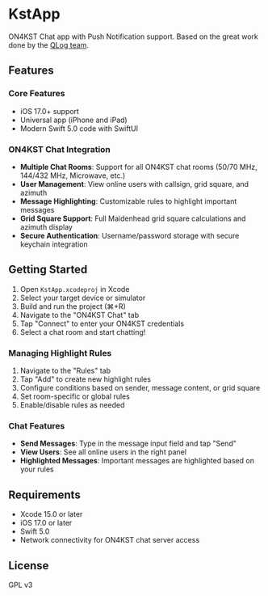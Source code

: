 # KstApp

ON4KST Chat app with Push Notification support. Based on the great work done
by the [QLog
team](https://github.com/foldynl/QLog/blob/master/service/kstchat/KSTChat.cpp).


## Features

### Core Features
- iOS 17.0+ support
- Universal app (iPhone and iPad)
- Modern Swift 5.0 code with SwiftUI

### ON4KST Chat Integration
- **Multiple Chat Rooms**: Support for all ON4KST chat rooms (50/70 MHz, 144/432 MHz, Microwave, etc.)
- **User Management**: View online users with callsign, grid square, and azimuth
- **Message Highlighting**: Customizable rules to highlight important messages
- **Grid Square Support**: Full Maidenhead grid square calculations and azimuth display
- **Secure Authentication**: Username/password storage with secure keychain integration

## Getting Started

1. Open `KstApp.xcodeproj` in Xcode
2. Select your target device or simulator
3. Build and run the project (⌘+R)
4. Navigate to the "ON4KST Chat" tab
5. Tap "Connect" to enter your ON4KST credentials
6. Select a chat room and start chatting!

### Managing Highlight Rules
1. Navigate to the "Rules" tab
2. Tap "Add" to create new highlight rules
3. Configure conditions based on sender, message content, or grid square
4. Set room-specific or global rules
5. Enable/disable rules as needed

### Chat Features
- **Send Messages**: Type in the message input field and tap "Send"
- **View Users**: See all online users in the right panel
- **Highlighted Messages**: Important messages are highlighted based on your rules

## Requirements

- Xcode 15.0 or later
- iOS 17.0 or later
- Swift 5.0
- Network connectivity for ON4KST chat server access

## License

GPL v3
